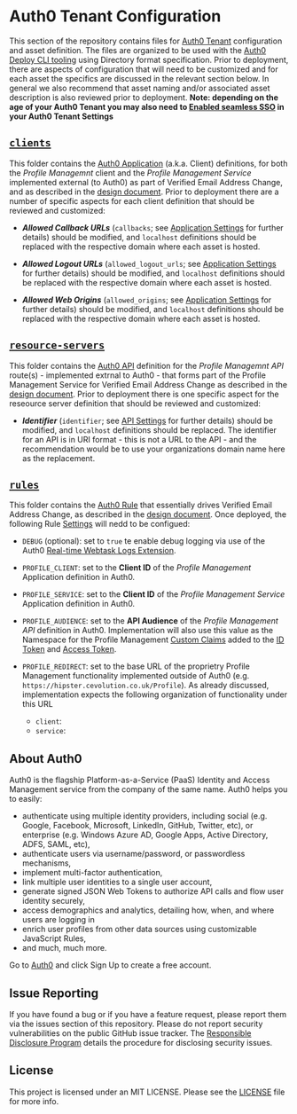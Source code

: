 # Auth0 Tenant Configuration

This section of the repository contains files for [Auth0 Tenant](https://auth0.com/docs/getting-started/the-basics#account-and-tenants) configuration and asset definition. The files are organized to be used with the [Auth0 Deploy CLI tooling](https://auth0.com/docs/extensions/deploy-cli) using Directory format specification. Prior to deployment, there are aspects of configuration that will need to be customized and for each asset the specifics are discussed in the relevant section below. In general we also recommend that asset naming and/or associated asset description is also reviewed prior to deployment. **Note: depending on the age of your Auth0 Tenant you may also need to [Enabled seamless SSO](https://auth0.com/docs/dashboard/guides/tenants/enable-sso-tenant) in your Auth0 Tenant Settings**

## [`clients`](./clients)

This folder contains the [Auth0 Application](https://auth0.com/docs/applications) (a.k.a. Client) definitions, for both the _Profile Managemnt_ client and the _Profile Management Service_ implemented external (to Auth0) as part of Verified Email Address Change, and as described in the [design document](https://drive.google.com/open?id=1DtjpHFTwK6wN0B6BlaaXpbIFbU0BlUagDlymP0RGZgw). Prior to deployment there are a number of specific aspects for each client definition that should be reviewed and customized:

- _**Allowed Callback URLs**_ (`callbacks`; see [Application Settings](https://auth0.com/docs/dashboard/reference/settings-application) for further details) should be modified, and `localhost` definitions should be replaced with the respective domain where each asset is hosted.

- _**Allowed Logout URLs**_ (`allowed_logout_urls`; see [Application Settings](https://auth0.com/docs/dashboard/reference/settings-application) for further details) should be modified, and `localhost` definitions should be replaced with the respective domain where each asset is hosted.

- _**Allowed Web Origins**_ (`allowed_origins`; see [Application Settings](https://auth0.com/docs/dashboard/reference/settings-application) for further details) should be modified, and `localhost` definitions should be replaced with the respective domain where each asset is hosted.

## [`resource-servers`](./resource-servers)

This folder contains the [Auth0 API](https://auth0.com/docs/apis) definition for the _Profile Managemnt API_ route(s) - implemented extrnal to Auth0 - that forms part of the Profile Management Service for Verified Email Address Change as described in the [design document](https://drive.google.com/open?id=1DtjpHFTwK6wN0B6BlaaXpbIFbU0BlUagDlymP0RGZgw). Prior to deployment there is one specific aspect for the reseource server definition that should be reviewed and customized:

- _**Identifier**_ (`identifier`; see [API Settings](https://auth0.com/docs/dashboard/reference/settings-api) for further details) should be modified, and `localhost` definitions should be replaced. The identifier for an API is in URI format - this is not a URL to the API - and the recommendation would be to use your organizations domain name here as the replacement.


## [`rules`](./rules)

This folder contains the [Auth0 Rule](https://auth0.com/docs/rules) that essentially drives Verified Email Address Change, as described in the [design document](https://drive.google.com/open?id=1DtjpHFTwK6wN0B6BlaaXpbIFbU0BlUagDlymP0RGZgw). Once deployed, the following Rule [Settings](https://auth0.com/docs/rules/guides/configuration#configure-values) will nedd to be configued:

- `DEBUG` (optional): set to `true` te enable debug logging via use of the Auth0 [Real-time Webtask Logs Extension](https://auth0.com/docs/extensions/realtime-webtask-logs).

- `PROFILE_CLIENT`: set to the **Client ID** of the _Profile Management_ Application definition in Auth0.

- `PROFILE_SERVICE`: set to the **Client ID** of the _Profile Management Service_ Application definition in Auth0.

- `PROFILE_AUDIENCE`: set to the **API Audience** of the _Profile Management API_ definition in Auth0. Implementation will also use this value as the Namespace for the Profile Management [Custom Claims](https://auth0.com/docs/tokens/guides/create-namespaced-custom-claims) added to the [ID Token](https://auth0.com/docs/tokens/concepts/id-tokens) and [Access Token](https://auth0.com/docs/tokens/concepts/access-tokens).

- `PROFILE_REDIRECT`: set to the base URL of the proprietry Profile Management functionality implemented outside of Auth0 (e.g. `https://hipster.cevolution.co.uk/Profile`). As already discussed, implementation expects the following organization of functionality under this URL 
	- `client`: 
	- `service`: 

## About Auth0

Auth0 is the flagship Platform-as-a-Service (PaaS) Identity and Access Management service from the company of the same name. Auth0 helps you to easily:

- authenticate using multiple identity providers, including social (e.g. Google, Facebook, Microsoft, LinkedIn, GitHub, Twitter, etc), or enterprise (e.g. Windows Azure AD, Google Apps, Active Directory, ADFS, SAML, etc),
- authenticate users via username/password, or passwordless mechanisms,
- implement multi-factor authentication,
- link multiple user identities to a single user account, 
- generate signed JSON Web Tokens to authorize API calls and flow user identity securely,
- access demographics and analytics, detailing how, when, and where users are logging in
- enrich user profiles from other data sources using customizable JavaScript Rules,
- and much, much more.
 
Go to [Auth0](https://auth0.com) and click Sign Up to create a free account.

## Issue Reporting

If you have found a bug or if you have a feature request, please report them via the issues section of this repository. Please do not report security vulnerabilities on the public GitHub issue tracker. The [Responsible Disclosure Program](https://auth0.com/whitehat) details the procedure for disclosing security issues.

## License

This project is licensed under an MIT LICENSE. Please see the [LICENSE](../LICENSE) file for more info.

